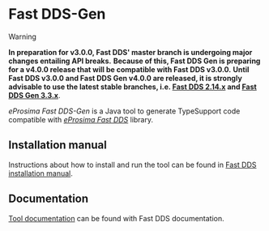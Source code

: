 # Fast DDS-Gen

<!-- TODO(eduponz): Remove this before releasing v4.0.0 -->
> [!WARNING]
> **In preparation for v3.0.0, Fast DDS' master branch is undergoing major changes entailing API breaks.**
> **Because of this, Fast DDS Gen is preparing for a v4.0.0 release that will be compatible with Fast DDS v3.0.0.**
> **Until Fast DDS v3.0.0 and Fast DDS Gen v4.0.0 are released, it is strongly advisable to use the latest stable branches, i.e. [Fast DDS 2.14.x](https://github.com/eProsima/Fast-DDS/tree/2.14.x) and [Fast DDS Gen 3.3.x](https://github.com/eProsima/Fast-DDS-Gen/tree/3.3.x)**.

*eProsima Fast DDS-Gen* is a Java tool to generate TypeSupport code compatible with [*eProsima Fast DDS*](https://github.com/eProsima/Fast-DDS) library.

## Installation manual

Instructions about how to install and run the tool can be found in [Fast DDS installation manual](https://fast-dds.docs.eprosima.com/en/latest/installation/sources/sources_linux.html#fast-dds-gen-installation).

## Documentation

[Tool documentation](https://fast-dds.docs.eprosima.com/en/latest/fastddsgen/introduction/introduction.html) can be found with Fast DDS documentation.
